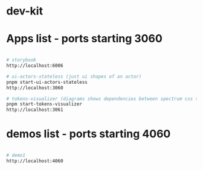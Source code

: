 # dev-kit

# Apps list - ports starting 3060

```bash

# storybook
http://localhost:6006

# ui-actors-stateless (just ui shapes of an actor) 
pnpm start-ui-actors-stateless
http://localhost:3060

# tokens-visualizer (diagrams shows dependencies between spectrum css tokens and its semantics and usages) 
pnpm start-tokens-visualizer
http://localhost:3061

```

# demos list - ports starting 4060
```bash

# demo1
http://localhost:4060



```
